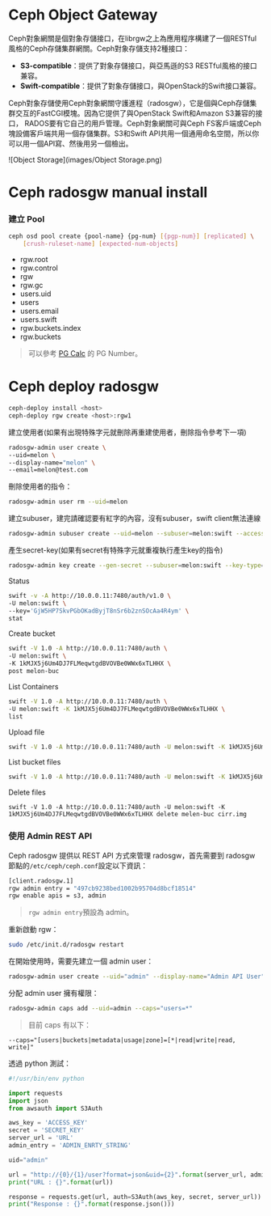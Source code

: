 # Ceph Object Gateway

Ceph對象網關是個對象存儲接口，在librgw之上為應用程序構建了一個RESTful風格的Ceph存儲集群網關。Ceph對象存儲支持2種接口：

* **S3-compatible**：提供了對象存儲接口，與亞馬遜的S3 RESTful風格的接口兼容。
* **Swift-compatible**：提供了對象存儲接口，與OpenStack的Swift接口兼容。

Ceph對象存儲使用Ceph對象網關守護進程（radosgw），它是個與Ceph存儲集群交互的FastCGI模塊。因為它提供了與OpenStack Swift和Amazon S3兼容的接口， RADOS要有它自己的用戶管理。Ceph對象網關可與Ceph FS客戶端或Ceph塊設備客戶端共用一個存儲集群。S3和Swift API共用一個通用命名空間，所以你可以用一個API寫、然後用另一個檢出。

![Object Storage](images/Object Storage.png)


# Ceph radosgw manual install
### 建立 Pool 
 ```sh
ceph osd pool create {pool-name} {pg-num} [{pgp-num}] [replicated] \
     [crush-ruleset-name] [expected-num-objects]
```
 * rgw.root   
 * rgw.control
 * rgw
 * rgw.gc
 * users.uid
 * users
 * users.email
 * users.swift          
 * rgw.buckets.index     
 * rgw.buckets
 
> 可以參考 [PG Calc](http://ceph.com/pgcalc/) 的 PG Number。

# Ceph deploy radosgw
```sh
ceph-deploy install <host>
ceph-deploy rgw create <host>:rgw1
```
建立使用者(如果有出現特殊字元就刪除再重建使用者，刪除指令參考下一項)
```sh
radosgw-admin user create \
--uid=melon \
--display-name="melon" \
--email=melon@test.com
```

刪除使用者的指令：
```sh
radosgw-admin user rm --uid=melon
```

建立subuser，建完請確認要有紅字的內容，沒有subuser，swift client無法連線
```sh
radosgw-admin subuser create --uid=melon --subuser=melon:swift --access=full
```

產生secret-key(如果有secret有特殊字元就重複執行產生key的指令)
```sh
radosgw-admin key create --gen-secret --subuser=melon:swift --key-type=swift
```

Status
```sh
swift -v -A http://10.0.0.11:7480/auth/v1.0 \
-U melon:swift \
--key='GjW5HP7SkvPGbOKadByjT8nSr6b2znSOcAa4R4ym' \
stat

```

Create bucket
```sh
swift -V 1.0 -A http://10.0.0.11:7480/auth \
-U melon:swift \
-K 1kMJX5j6Um4DJ7FLMeqwtgdBVOVBe0WWx6xTLHHX \
post melon-buc

```

List Containers
```sh
swift -V 1.0 -A http://10.0.0.11:7480/auth \
-U melon:swift -K 1kMJX5j6Um4DJ7FLMeqwtgdBVOVBe0WWx6xTLHHX \
list
```

Upload file
```sh
swift -V 1.0 -A http://10.0.0.11:7480/auth -U melon:swift -K 1kMJX5j6Um4DJ7FLMeqwtgdBVOVBe0WWx6xTLHHX upload melon-buc cirr.img
```

List bucket files
```sh
swift -V 1.0 -A http://10.0.0.11:7480/auth -U melon:swift -K 1kMJX5j6Um4DJ7FLMeqwtgdBVOVBe0WWx6xTLHHX list melon-buc
```

Delete files
```
swift -V 1.0 -A http://10.0.0.11:7480/auth -U melon:swift -K 1kMJX5j6Um4DJ7FLMeqwtgdBVOVBe0WWx6xTLHHX delete melen-buc cirr.img
```

### 使用 Admin REST API
Ceph radosgw 提供以 REST API 方式來管理 radosgw，首先需要到 radosgw 節點的```/etc/ceph/ceph.conf```設定以下資訊：
```sh
[client.radosgw.1]
rgw admin entry = "497cb9238bed1002b95704d8bcf18514"
rgw enable apis = s3, admin
```
> ```rgw admin entry```預設為 admin。

重新啟動 rgw：
```sh
sudo /etc/init.d/radosgw restart
```

在開始使用時，需要先建立一個 admin user：
```sh
radosgw-admin user create --uid="admin" --display-name="Admin API User"
```
分配 admin user 擁有權限：
```sh
radosgw-admin caps add --uid=admin --caps="users=*"
```
> 目前 caps 有以下：
```
--caps="[users|buckets|metadata|usage|zone]=[*|read|write|read, write]"
```


透過 python 測試：
```py
#!/usr/bin/env python

import requests
import json
from awsauth import S3Auth

aws_key = 'ACCESS_KEY'
secret = 'SECRET_KEY'
server_url = 'URL'
admin_entry = 'ADMIN_ENRTY_STRING'

uid="admin"

url = "http://{0}/{1}/user?format=json&uid={2}".format(server_url, admin_entry, uid)
print("URL : {}".format(url))

response = requests.get(url, auth=S3Auth(aws_key, secret, server_url))
print("Response : {}".format(response.json()))
```



